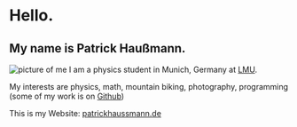 # Hello.
## My name is Patrick Haußmann.

![picture of me](https://patrickhaussmann.de/me.jpg)
I am a physics student in Munich, Germany at [LMU](https://www.en.uni-muenchen.de/).

My interests are physics, math, mountain biking, photography, programming (some of my work is on [Github](https://github.com/PatrickHaussmann))

This is my Website: [patrickhaussmann.de](https://patrickhaussmann.de/)
